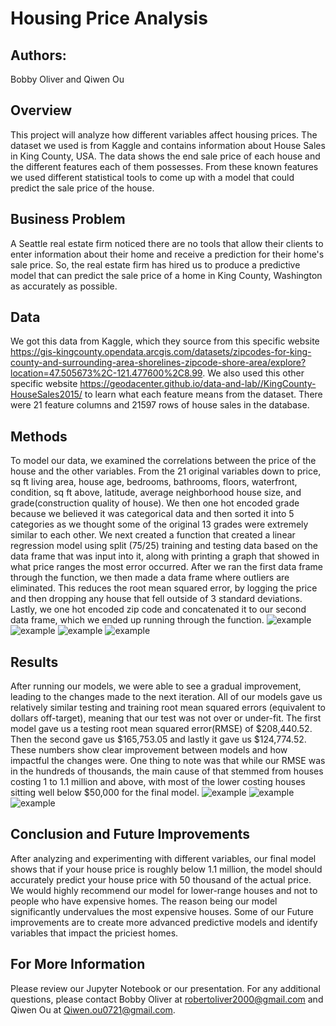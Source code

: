 # Housing Price Analysis

## Authors:
Bobby Oliver and Qiwen Ou

## Overview

This project will analyze how different variables affect housing prices. The dataset we used is from Kaggle and contains information about House Sales in King County, USA. The data shows the end sale price of each house and the different features each of them possesses. From these known features we used different statistical tools to come up with a model that could predict the sale price of the house.

## Business Problem

A Seattle real estate firm noticed there are no tools that allow their clients to enter information about their home and receive a prediction for their home's sale price. So, the real estate firm has hired us to produce a predictive model that can predict the sale price of a home in King County, Washington as accurately as possible.

## Data

We got this data from Kaggle, which they source from this specific website https://gis-kingcounty.opendata.arcgis.com/datasets/zipcodes-for-king-county-and-surrounding-area-shorelines-zipcode-shore-area/explore?location=47.505673%2C-121.477600%2C8.99. We also used this other specific website https://geodacenter.github.io/data-and-lab//KingCounty-HouseSales2015/ to learn what each feature means from the dataset. There were 21 feature columns and 21597 rows of house sales in the database. 

## Methods

To model our data, we examined the correlations between the price of the house and the other variables. From the 21 original variables down to price, sq ft living area, house age, bedrooms, bathrooms, floors, waterfront, condition, sq ft above, latitude, average neighborhood house size, and grade(construction quality of house). We then one hot encoded grade because we believed it was categorical data and then sorted it into 5 categories as we thought some of the original 13 grades were extremely similar to each other. We next created a function that created a linear regression model using split (75/25) training and testing data based on the data frame that was input into it, along with printing a graph that showed in what price ranges the most error occurred. After we ran the first data frame through the function, we then made a data frame where outliers are eliminated. This reduces the root mean squared error, by logging the price and then dropping any house that fell outside of 3 standard deviations. Lastly, we one hot encoded zip code and concatenated it to our second data frame, which we ended up running through the function.
![example](./images/corr.png)
![example](./images/heatmap.png)
![example](./images/norm.png)
![example](./images/logged.png)

## Results

After running our models, we were able to see a gradual improvement, leading to the changes made to the next iteration. All of our models gave us relatively similar testing and training root mean squared errors (equivalent to dollars off-target), meaning that our test was not over or under-fit. The first model gave us a testing root mean squared error(RMSE) of $208,440.52. Then the second gave us $165,753.05 and lastly it gave us $124,774.52. These numbers show clear improvement between models and how impactful the changes were. One thing to note was that while our RMSE was in the hundreds of thousands, the main cause of that stemmed from houses costing 1 to 1.1 million and above, with most of the lower costing houses sitting well below $50,000 for the final model.
![example](./images/Model1.png)
![example](./images/Model2.png)
![example](./images/Model3.png)

## Conclusion and Future Improvements

After analyzing and experimenting with different variables, our final model shows that if your house price is roughly below 1.1 million, the model should accurately predict your house price with 50 thousand of the actual price. We would highly recommend our model for lower-range houses and not to people who have expensive homes. The reason being our model significantly undervalues the most expensive houses. Some of our Future improvements are to create more advanced predictive models and identify variables that impact the priciest homes. 

## For More Information

Please review our Jupyter Notebook or our presentation. For any additional questions, please contact Bobby Oliver at robertoliver2000@gmail.com and Qiwen Ou at Qiwen.ou0721@gmail.com.
